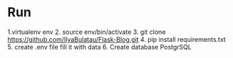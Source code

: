 # Run
1.virtualenv env
2. source env/bin/activate
3. git clone https://github.com/IlyaBulatau/Flask-Blog.git
4. pip install requirements.txt
5. create .env file fill it with data
6. Create database PostgrSQL
